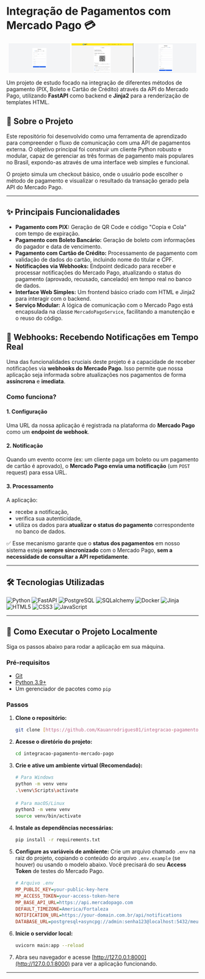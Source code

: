 # Integração de Pagamentos com Mercado Pago 💳

<p align="center">
  <img src="https://raw.githubusercontent.com/Kauanrodrigues01/Kauanrodrigues01/refs/heads/main/images/projetos/checkout-mercado-pago/checkout-cartao.png" width="32%">
  <img src="https://raw.githubusercontent.com/Kauanrodrigues01/Kauanrodrigues01/refs/heads/main/images/projetos/checkout-mercado-pago/tela-mp-pix.png" width="32%">
  <img src="https://raw.githubusercontent.com/Kauanrodrigues01/Kauanrodrigues01/refs/heads/main/images/projetos/checkout-mercado-pago/checkout-boleto.png" width="32%">
</p>

Um projeto de estudo focado na integração de diferentes métodos de pagamento (PIX, Boleto e Cartão de Crédito) através da API do Mercado Pago, utilizando **FastAPI** como backend e **Jinja2** para a renderização de templates HTML.

## 📖 Sobre o Projeto

Este repositório foi desenvolvido como uma ferramenta de aprendizado para compreender o fluxo de comunicação com uma API de pagamentos externa. O objetivo principal foi construir um cliente Python robusto e modular, capaz de gerenciar as três formas de pagamento mais populares no Brasil, expondo-as através de uma interface web simples e funcional.

O projeto simula um checkout básico, onde o usuário pode escolher o método de pagamento e visualizar o resultado da transação gerado pela API do Mercado Pago.

---

## ✨ Principais Funcionalidades

* **Pagamento com PIX:** Geração de QR Code e código "Copia e Cola" com tempo de expiração.
* **Pagamento com Boleto Bancário:** Geração de boleto com informações do pagador e data de vencimento.
* **Pagamento com Cartão de Crédito:** Processamento de pagamento com validação de dados do cartão, incluindo nome do titular e CPF.
* **Notificações via Webhooks:** Endpoint dedicado para receber e processar notificações do Mercado Pago, atualizando o status do pagamento (aprovado, recusado, cancelado) em tempo real no banco de dados.
* **Interface Web Simples:** Um frontend básico criado com HTML e Jinja2 para interagir com o backend.
* **Serviço Modular:** A lógica de comunicação com o Mercado Pago está encapsulada na classe `MercadoPagoService`, facilitando a manutenção e o reuso do código.

## 🎣 Webhooks: Recebendo Notificações em Tempo Real

Uma das funcionalidades cruciais deste projeto é a capacidade de receber notificações via **webhooks do Mercado Pago**. Isso permite que nossa aplicação seja informada sobre atualizações nos pagamentos de forma **assíncrona** e **imediata**.

### Como funciona?

#### 1. Configuração
Uma URL da nossa aplicação é registrada na plataforma do **Mercado Pago** como um **endpoint de webhook**.

#### 2. Notificação
Quando um evento ocorre (ex: um cliente paga um boleto ou um pagamento de cartão é aprovado), o **Mercado Pago envia uma notificação** (um `POST` request) para essa URL.

#### 3. Processamento
A aplicação:
- recebe a notificação,
- verifica sua autenticidade,
- utiliza os dados para **atualizar o status do pagamento** correspondente no banco de dados.

✅ Esse mecanismo garante que o **status dos pagamentos** em nosso sistema esteja **sempre sincronizado** com o Mercado Pago, **sem a necessidade de consultar a API repetidamente**.

---

## 🛠️ Tecnologias Utilizadas

![Python](https://img.shields.io/badge/Python-3776AB?style=for-the-badge&logo=python&logoColor=white)
![FastAPI](https://img.shields.io/badge/FastAPI-005571?style=for-the-badge&logo=fastapi)
![PostgreSQL](https://img.shields.io/badge/PostgreSQL-316192?style=for-the-badge&logo=postgresql&logoColor=white)
![SQLalchemy](https://img.shields.io/badge/sqlalchemy-D71F00?style=for-the-badge&logo=sqlalchemy&logoColor=white)
![Docker](https://img.shields.io/badge/Docker-2496ED?style=for-the-badge&logo=docker&logoColor=white)
![Jinja](https://img.shields.io/badge/-Jinja-4B0082?logo=jinja&logoColor=white&style=flat)
![HTML5](https://img.shields.io/badge/HTML5-E34F26?style=for-the-badge&logo=html5&logoColor=white)
![CSS3](https://img.shields.io/badge/CSS3-1572B6?style=for-the-badge&logo=css3&logoColor=white)
![JavaScript](https://img.shields.io/badge/JavaScript-F7DF1E?style=for-the-badge&logo=javascript&logoColor=black)

---

## 🚀 Como Executar o Projeto Localmente

Siga os passos abaixo para rodar a aplicação em sua máquina.

### Pré-requisitos

* [Git](https://git-scm.com/)
* [Python 3.9+](https://www.python.org/downloads/)
* Um gerenciador de pacotes como `pip`

### Passos

1.  **Clone o repositório:**
    ```sh
    git clone [https://github.com/Kauanrodrigues01/integracao-pagamento-mercado-pago.git](https://github.com/Kauanrodrigues01/checkout-mercado-pago.git)
    ```

2.  **Acesse o diretório do projeto:**
    ```sh
    cd integracao-pagamento-mercado-pago
    ```

3.  **Crie e ative um ambiente virtual (Recomendado):**
    ```sh
    # Para Windows
    python -m venv venv
    .\venv\Scripts\activate

    # Para macOS/Linux
    python3 -m venv venv
    source venv/bin/activate
    ```

4.  **Instale as dependências necessárias:**
    ```sh
    pip install -r requirements.txt
    ```

5.  **Configure as variáveis de ambiente:**
    Crie um arquivo chamado `.env` na raiz do projeto, copiando o conteúdo do arquivo `.env.example` (se houver) ou usando o modelo abaixo. Você precisará do seu **Access Token** de testes do Mercado Pago.

    ```ini
    # Arquivo .env
    MP_PUBLIC_KEY=your-public-key-here
    MP_ACCESS_TOKEN=your-access-token-here
    MP_BASE_API_URL=https://api.mercadopago.com
    DEFAULT_TIMEZONE=America/Fortaleza
    NOTIFICATION_URL=https://your-domain.com.br/api/notifications
    DATABASE_URL=postgresql+asyncpg://admin:senha123@localhost:5432/meubanco
    ```

6.  **Inicie o servidor local:**
    ```sh
    uvicorn main:app --reload
    ```

7.  Abra seu navegador e acesse [http://127.0.0.1:8000](http://127.0.0.1:8000) para ver a aplicação funcionando.

---
